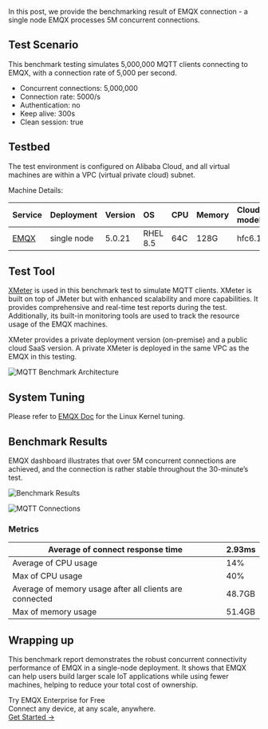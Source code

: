 In this post, we provide the benchmarking result of EMQX connection - a single node EMQX processes 5M concurrent connections.

## Test Scenario

This benchmark testing simulates 5,000,000 MQTT clients connecting to EMQX, with a connection rate of 5,000 per second. 

- Concurrent connections: 5,000,000
- Connection rate: 5000/s
- Authentication: no
- Keep alive: 300s
- Clean session: true

## Testbed

The test environment is configured on Alibaba Cloud, and all virtual machines are within a VPC (virtual private cloud) subnet.

Machine Details:

| Service                      | Deployment  | Version | OS       | CPU  | Memory | Cloud Host model |
| :--------------------------- | :---------- | :------ | :------- | :--- | :----- | :--------------- |
| [EMQX](https://www.emqx.io/) | single node | 5.0.21  | RHEL 8.5 | 64C  | 128G   | hfc6.16xlarge    |

## Test Tool

[XMeter](https://www.emqx.com/en/products/xmeter) is used in this benchmark test to simulate MQTT clients. XMeter is built on top of JMeter but with enhanced scalability and more capabilities. It provides comprehensive and real-time test reports during the test. Additionally, its built-in monitoring tools are used to track the resource usage of the EMQX machines.

XMeter provides a private deployment version (on-premise) and a public cloud SaaS version. A private XMeter is deployed in the same VPC as the EMQX in this testing.

![MQTT Benchmark Architecture](https://assets.emqx.com/images/01563837a66a84243aea056c6958bb4c.png)

## System Tuning

Please refer to [EMQX Doc](https://www.emqx.io/docs/en/v5.0/performance/tune.html) for the Linux Kernel tuning.

## Benchmark Results

EMQX dashboard illustrates that over 5M concurrent connections are achieved, and the connection is rather stable throughout the 30-minute’s test.

![Benchmark Results](https://assets.emqx.com/images/ab44a93747aad0727714ce6a58897576.png)

![MQTT Connections](https://assets.emqx.com/images/91334a263f3c81d4daa785da742d5878.png)

### Metrics

| Average of connect response time                        | 2.93ms |
| ------------------------------------------------------- | ------ |
| Average of CPU usage                                    | 14%    |
| Max of CPU usage                                        | 40%    |
| Average of memory usage after all clients are connected | 48.7GB |
| Max of memory usage                                     | 51.4GB |

## Wrapping up

This benchmark report demonstrates the robust concurrent connectivity performance of EMQX in a single-node deployment. It shows that EMQX can help users build larger scale IoT applications while using fewer machines, helping to reduce your total cost of ownership.



<section class="promotion">
    <div>
        Try EMQX Enterprise for Free
      <div class="is-size-14 is-text-normal has-text-weight-normal">Connect any device, at any scale, anywhere.</div>
    </div>
    <a href="https://www.emqx.com/en/try?product=enterprise" class="button is-gradient px-5">Get Started →</a>
</section>
